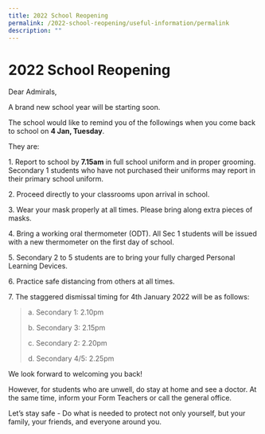 ```yaml
---
title: 2022 School Reopening
permalink: /2022-school-reopening/useful-information/permalink
description: ""
---
```

2022 School Reopening
=====================

Dear Admirals,  
  

A brand new school year will be starting soon.   

The school would like to remind you of the followings when you come back to school on **4 Jan, Tuesday**.

They are: 

1. Report to school by **7.15am** in full school uniform and in proper grooming. Secondary 1 students who have not purchased their uniforms may report in their primary school uniform.

2. Proceed directly to your classrooms upon arrival in school.

3. Wear your mask properly at all times. Please bring along extra pieces of masks.

4. Bring a working oral thermometer (ODT). All Sec 1 students will be issued with a new thermometer on the first day of school.

5. Secondary 2 to 5 students are to bring your fully charged Personal Learning Devices.

6. Practice safe distancing from others at all times.

7. The staggered dismissal timing for 4th January 2022 will be as follows:

> a. Secondary 1: 2.10pm
> 
> b. Secondary 3: 2.15pm
> 
> c. Secondary 2: 2.20pm
> 
> d. Secondary 4/5: 2.25pm

We look forward to welcoming you back!  

However, for students who are unwell, do stay at home and see a doctor. At the same time, inform your Form Teachers or call the general office.  

Let’s stay safe - Do what is needed to protect not only yourself, but your family, your friends, and everyone around you.